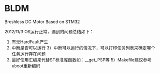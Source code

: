 BLDM
====

Breshless DC Motor Based on STM32

2012/11/3  OS运行正常，遇到的问题总结如下：
1) 有无HardFault产生
2) 中断是否可以运行
3）中断可以运行的情况下，可以打印任务列表来确定哪个任务运行存在问题
4) 最好使用汇编来代替ST标准库函数如：__get_PSP等
5）Makefile建议参考uboot重新编码
